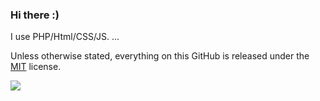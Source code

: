### Hi there :)   

I use PHP/Html/CSS/JS. ...

Unless otherwise stated, everything on this GitHub is released under the [MIT](https://raw.githubusercontent.com/hsce/hsce/master/LICENSE) license.

![](https://github-readme-stats.vercel.app/api?username=hsce&show_icons=true&hide=[%22issues%22])

<!--
**cyrilsoy/cyrilsoy** is a ✨ _special_ ✨ repository because its `README.md` (this file) appears on your GitHub profile.
-->
